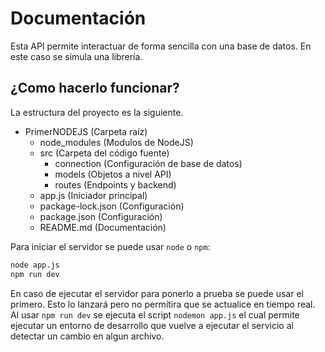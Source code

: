 # Documentación
Esta API permite interactuar de forma sencilla con una base de datos. En este caso se simula una librería.

## ¿Como hacerlo funcionar?
La estructura del proyecto es la siguiente.
 - PrimerNODEJS (Carpeta raíz)
   - node_modules (Modulos de NodeJS)
   - src (Carpeta del código fuente)
     - connection (Configuración de base de datos)
     - models (Objetos a nivel API)
     - routes (Endpoints y backend)
   - app.js (Iniciador principal)
   - package-lock.json (Configuración)
   - package.json (Configuración)
   - README.md (Documentación)

Para iniciar el servidor se puede usar `node` o `npm`:
```sh
node app.js
npm run dev
```
En caso de ejecutar el servidor para ponerlo a prueba se puede usar el primero. Esto lo lanzará pero no permitira que se actualice en tiempo real.
Al usar `npm run dev` se ejecuta el script `nodemon app.js` el cual permite ejecutar un entorno de desarrollo que vuelve a ejecutar el servicio al detectar un cambio en algun archivo.